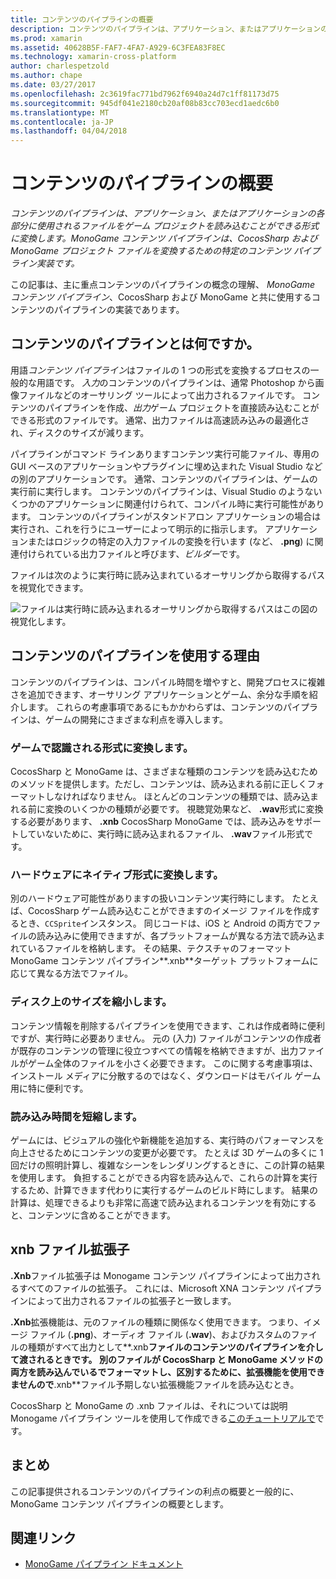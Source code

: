 ```yaml
---
title: コンテンツのパイプラインの概要
description: コンテンツのパイプラインは、アプリケーション、またはアプリケーションの各部分に使用されるファイルをゲーム プロジェクトを読み込むことができる形式に変換します。 MonoGame コンテンツ パイプラインは、CocosSharp および MonoGame プロジェクト ファイルを変換するための特定のコンテンツ パイプライン実装です。
ms.prod: xamarin
ms.assetid: 40628B5F-FAF7-4FA7-A929-6C3FEA83F8EC
ms.technology: xamarin-cross-platform
author: charlespetzold
ms.author: chape
ms.date: 03/27/2017
ms.openlocfilehash: 2c3619fac771bd7962f6940a24d7c1ff81173d75
ms.sourcegitcommit: 945df041e2180cb20af08b83cc703ecd1aedc6b0
ms.translationtype: MT
ms.contentlocale: ja-JP
ms.lasthandoff: 04/04/2018
---
```

# <a name="introduction-to-content-pipelines"></a>コンテンツのパイプラインの概要

_コンテンツのパイプラインは、アプリケーション、またはアプリケーションの各部分に使用されるファイルをゲーム プロジェクトを読み込むことができる形式に変換します。MonoGame コンテンツ パイプラインは、CocosSharp および MonoGame プロジェクト ファイルを変換するための特定のコンテンツ パイプライン実装です。_

この記事は、主に重点コンテンツのパイプラインの概念の理解、 *MonoGame コンテンツ パイプライン*、CocosSharp および MonoGame と共に使用するコンテンツのパイプラインの実装であります。


## <a name="what-is-a-content-pipeline"></a>コンテンツのパイプラインとは何ですか。

用語*コンテンツ パイプライン*はファイルの 1 つの形式を変換するプロセスの一般的な用語です。 *入力*のコンテンツのパイプラインは、通常 Photoshop から画像ファイルなどのオーサリング ツールによって出力されるファイルです。 コンテンツのパイプラインを作成、*出力*ゲーム プロジェクトを直接読み込むことができる形式のファイルです。 通常、出力ファイルは高速読み込みの最適化され、ディスクのサイズが減ります。

パイプラインがコマンド ラインありますコンテンツ実行可能ファイル、専用の GUI ベースのアプリケーションやプラグインに埋め込まれた Visual Studio などの別のアプリケーションです。 通常、コンテンツのパイプラインは、ゲームの実行前に実行します。 コンテンツのパイプラインは、Visual Studio のようないくつかのアプリケーションに関連付けられて、コンパイル時に実行可能性があります。 コンテンツのパイプラインがスタンドアロン アプリケーションの場合は実行され、これを行うにユーザーによって明示的に指示します。 アプリケーションまたはロジックの特定の入力ファイルの変換を行います (など、 **.png**) に関連付けられている出力ファイルと呼びます、*ビルダー*です。 

ファイルは次のように実行時に読み込まれているオーサリングから取得するパスを視覚化できます。

![](introduction-images/image1.png "ファイルは実行時に読み込まれるオーサリングから取得するパスはこの図の視覚化します。")

## <a name="why-use-a-content-pipeline"></a>コンテンツのパイプラインを使用する理由

コンテンツのパイプラインは、コンパイル時間を増やすと、開発プロセスに複雑さを追加できます、オーサリング アプリケーションとゲーム、余分な手順を紹介します。 これらの考慮事項であるにもかかわらずは、コンテンツのパイプラインは、ゲームの開発にさまざまな利点を導入します。


### <a name="converting-to-a-format-understood-by-the-game"></a>ゲームで認識される形式に変換します。

CocosSharp と MonoGame は、さまざまな種類のコンテンツを読み込むためのメソッドを提供します。ただし、コンテンツは、読み込まれる前に正しくフォーマットしなければなりません。 ほとんどのコンテンツの種類では、読み込まれる前に変換のいくつかの種類が必要です。 視聴覚効果など、 **.wav**形式に変換する必要があります、 **.xnb** CocosSharp MonoGame では、読み込みをサポートしていないために、実行時に読み込まれるファイル、 **.wav**ファイル形式です。


### <a name="converting-to-a-format-native-to-the-hardware"></a>ハードウェアにネイティブ形式に変換します。

別のハードウェア可能性がありますの扱いコンテンツ実行時にします。 たとえば、CocosSharp ゲーム読み込むことができますのイメージ ファイルを作成するとき、`CCSprite`インスタンス。 同じコードは、iOS と Android の両方でファイルの読み込みに使用できますが、各プラットフォームが異なる方法で読み込まれているファイルを格納します。 その結果、テクスチャのフォーマット MonoGame コンテンツ パイプライン**.xnb**ターゲット プラットフォームに応じて異なる方法でファイル。


### <a name="reducing-size-on-disk"></a>ディスク上のサイズを縮小します。 

コンテンツ情報を削除するパイプラインを使用できます、これは作成者時に便利ですが、実行時に必要ありません。 元の (入力) ファイルがコンテンツの作成者が既存のコンテンツの管理に役立つすべての情報を格納できますが、出力ファイルがゲーム全体のファイルを小さく必要できます。 このに関する考慮事項は、インストール メディアに分散するのではなく、ダウンロードはモバイル ゲーム用に特に便利です。


### <a name="reducing-load-time"></a>読み込み時間を短縮します。

ゲームには、ビジュアルの強化や新機能を追加する、実行時のパフォーマンスを向上させるためにコンテンツの変更が必要です。 たとえば 3D ゲームの多くに 1 回だけの照明計算し、複雑なシーンをレンダリングするときに、この計算の結果を使用します。 負担することができる内容を読み込んで、これらの計算を実行するため、計算できます代わりに実行するゲームのビルド時にします。 結果の計算は、処理できるよりも非常に高速で読み込まれるコンテンツを有効にすると、コンテンツに含めることができます。 


## <a name="xnb-file-extension"></a>xnb ファイル拡張子

**.Xnb**ファイル拡張子は Monogame コンテンツ パイプラインによって出力されるすべてのファイルの拡張子。 これには、Microsoft XNA コンテンツ パイプラインによって出力されるファイルの拡張子と一致します。

**.Xnb**拡張機能は、元のファイルの種類に関係なく使用できます。 つまり、イメージ ファイル (**.png**)、オーディオ ファイル (**.wav**)、およびカスタムのファイルの種類がすべて出力として**.xnb**ファイルのコンテンツのパイプラインを介して渡されるときです。 別のファイルが CocosSharp と MonoGame メソッドの両方を読み込んでいるでフォーマットし、区別するために、拡張機能を使用できませんので**.xnb**ファイル予期しない拡張機能ファイルを読み込むとき。

CocosSharp と MonoGame の .xnb ファイルは、それについては説明 Monogame パイプライン ツールを使用して作成できる[このチュートリアルで](~/graphics-games/cocossharp/content-pipeline/walkthrough.md)です。


## <a name="summary"></a>まとめ

この記事提供されるコンテンツのパイプラインの利点の概要と一般的に、MonoGame コンテンツ パイプラインの概要とします。

## <a name="related-links"></a>関連リンク

- [MonoGame パイプライン ドキュメント](http://www.monogame.net/documentation/?page=Pipeline)

